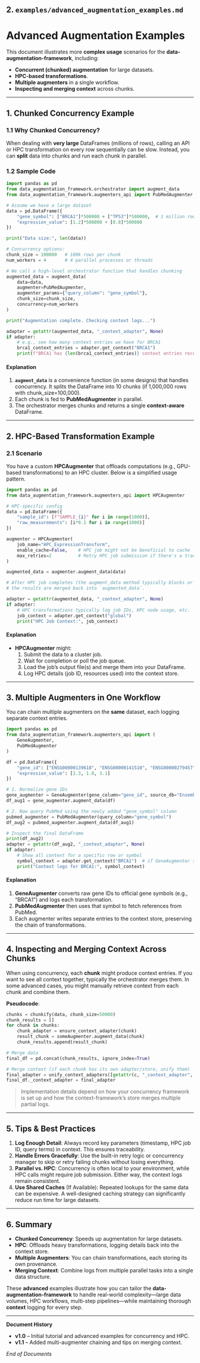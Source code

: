## 2. `examples/advanced_augmentation_examples.md`

# Advanced Augmentation Examples

This document illustrates more **complex usage** scenarios for the **data-augmentation-framework**, including:

- **Concurrent (chunked) augmentation** for large datasets.  
- **HPC-based transformations**.  
- **Multiple augmenters** in a single workflow.  
- **Inspecting and merging context** across chunks.

---

## 1. Chunked Concurrency Example

### 1.1 Why Chunked Concurrency?

When dealing with **very large** DataFrames (millions of rows), calling an API or HPC transformation on every row sequentially can be slow. Instead, you can **split** data into chunks and run each chunk in parallel.

### 1.2 Sample Code

```python
import pandas as pd
from data_augmentation_framework.orchestrator import augment_data
from data_augmentation_framework.augmenters_api import PubMedAugmenter

# Assume we have a large dataset
data = pd.DataFrame({
    "gene_symbol": ["BRCA1"]*500000 + ["TP53"]*500000,  # 1 million rows
    "expression_value": [1.2]*500000 + [0.8]*500000
})

print("Data size:", len(data))

# Concurrency options:
chunk_size = 100000   # 100k rows per chunk
num_workers = 4       # 4 parallel processes or threads

# We call a high-level orchestrator function that handles chunking
augmented_data = augment_data(
    data=data,
    augmenter=PubMedAugmenter,
    augmenter_params={"query_column": "gene_symbol"},
    chunk_size=chunk_size,
    concurrency=num_workers
)

print("Augmentation complete. Checking context logs...")

adapter = getattr(augmented_data, "_context_adapter", None)
if adapter:
    # e.g., see how many context entries we have for BRCA1
    brca1_context_entries = adapter.get_context("BRCA1")
    print(f"BRCA1 has {len(brca1_context_entries)} context entries recorded.")
```

#### Explanation
1. **`augment_data`** is a convenience function (in some designs) that handles concurrency. It splits the DataFrame into 10 chunks (if 1,000,000 rows with chunk_size=100,000).  
2. Each chunk is fed to **PubMedAugmenter** in parallel.  
3. The orchestrator merges chunks and returns a single **context-aware** DataFrame.

---

## 2. HPC-Based Transformation Example

### 2.1 Scenario

You have a custom **HPCAugmenter** that offloads computations (e.g., GPU-based transformations) to an HPC cluster. Below is a simplified usage pattern.

```python
import pandas as pd
from data_augmentation_framework.augmenters_api import HPCAugmenter

# HPC-specific config
data = pd.DataFrame({
    "sample_id": [f"SAMPLE_{i}" for i in range(1000)],
    "raw_measurements": [i*0.1 for i in range(1000)]
})

augmenter = HPCAugmenter(
    job_name="HPC_ExpressionTransform",
    enable_cache=False,    # HPC job might not be beneficial to cache
    max_retries=2          # Retry HPC job submission if there's a transient error
)

augmented_data = augmenter.augment_data(data)

# After HPC job completes (the augment_data method typically blocks or polls),
# the results are merged back into `augmented_data`.

adapter = getattr(augmented_data, "_context_adapter", None)
if adapter:
    # HPC transformations typically log job IDs, HPC node usage, etc.
    job_context = adapter.get_context("global")
    print("HPC Job Context:", job_context)
```

#### Explanation
- **HPCAugmenter** might:
  1. Submit the data to a cluster job.  
  2. Wait for completion or poll the job queue.  
  3. Load the job’s output file(s) and merge them into your DataFrame.  
  4. Log HPC details (job ID, resources used) into the context store.

---

## 3. Multiple Augmenters in One Workflow

You can chain multiple augmenters on the **same** dataset, each logging separate context entries.

```python
import pandas as pd
from data_augmentation_framework.augmenters_api import (
    GeneAugmenter,
    PubMedAugmenter
)

df = pd.DataFrame({
    "gene_id": ["ENSG00000139618", "ENSG00000141510", "ENSG00000279457"],
    "expression_value": [2.3, 1.8, 3.1]
})

# 1. Normalize gene IDs
gene_augmenter = GeneAugmenter(gene_column="gene_id", source_db="Ensembl")
df_aug1 = gene_augmenter.augment_data(df)

# 2. Now query PubMed using the newly added "gene_symbol" column
pubmed_augmenter = PubMedAugmenter(query_column="gene_symbol")
df_aug2 = pubmed_augmenter.augment_data(df_aug1)

# Inspect the final DataFrame
print(df_aug2)
adapter = getattr(df_aug2, "_context_adapter", None)
if adapter:
    # Show all context for a specific row or symbol
    symbol_context = adapter.get_context("BRCA1")  # if GeneAugmenter set that
    print("Context logs for BRCA1:", symbol_context)
```

#### Explanation
1. **GeneAugmenter** converts raw gene IDs to official gene symbols (e.g., “BRCA1”) and logs each transformation.  
2. **PubMedAugmenter** then uses that symbol to fetch references from PubMed.  
3. Each augmenter writes separate entries to the context store, preserving the chain of transformations.

---

## 4. Inspecting and Merging Context Across Chunks

When using concurrency, each **chunk** might produce context entries. If you want to see all context together, typically the orchestrator merges them. In some advanced cases, you might manually retrieve context from each chunk and combine them.

**Pseudocode**:

```python
chunks = chunkify(data, chunk_size=50000)
chunk_results = []
for chunk in chunks:
    chunk_adapter = ensure_context_adapter(chunk)
    result_chunk = someAugmenter.augment_data(chunk)
    chunk_results.append(result_chunk)

# Merge data
final_df = pd.concat(chunk_results, ignore_index=True)

# Merge context (if each chunk has its own adapter/store, unify them)
final_adapter = unify_context_adapters([getattr(c, "_context_adapter", None) for c in chunk_results])
final_df._context_adapter = final_adapter
```

> Implementation details depend on how your concurrency framework is set up and how the context-framework’s store merges multiple partial logs.

---

## 5. Tips & Best Practices

1. **Log Enough Detail**: Always record key parameters (timestamp, HPC job ID, query terms) in context. This ensures traceability.  
2. **Handle Errors Gracefully**: Use the built-in retry logic or concurrency manager to skip or retry failing chunks without losing everything.  
3. **Parallel vs. HPC**: Concurrency is often local to your environment, while HPC calls might require job submission. Either way, the context logs remain consistent.  
4. **Use Shared Caches** (If Available): Repeated lookups for the same data can be expensive. A well-designed caching strategy can significantly reduce run time for large datasets.

---

## 6. Summary

- **Chunked Concurrency**: Speeds up augmentation for large datasets.  
- **HPC**: Offloads heavy transformations, logging details back into the context store.  
- **Multiple Augmenters**: You can chain transformations, each storing its own provenance.  
- **Merging Context**: Combine logs from multiple parallel tasks into a single data structure.  

These **advanced** examples illustrate how you can tailor the **data-augmentation-framework** to handle real-world complexity—large data volumes, HPC workflows, multi-step pipelines—while maintaining thorough **context** logging for every step.

---

**Document History**  
- **v1.0** – Initial tutorial and advanced examples for concurrency and HPC.  
- **v1.1** – Added multi-augmenter chaining and tips on merging context.

_End of Documents_
